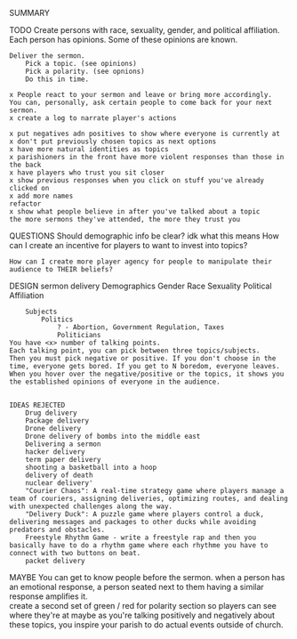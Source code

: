 SUMMARY

TODO
    Create persons with race, sexuality, gender, and political affiliation.
    Each person has opinions. Some of these opinions are known.
    

    Deliver the sermon.
        Pick a topic. (see opinions)
        Pick a polarity. (see opnions)
        Do this in time.
    
    x People react to your sermon and leave or bring more accordingly.
    You can, personally, ask certain people to come back for your next sermon.
    x create a log to narrate player's actions

    x put negatives adn positives to show where everyone is currently at
    x don't put previously chosen topics as next options
    x have more natural identities as topics
    x parishioners in the front have more violent responses than those in the back
    x have players who trust you sit closer
    x show previous responses when you click on stuff you've already clicked on
    x add more names
    refactor
    x show what people believe in after you've talked about a topic
    the more sermons they've attended, the more they trust you
    
QUESTIONS
    Should demographic info be clear?
        idk what this means
    How can I create an incentive for players to want to invest into topics?

    How can I create more player agency for people to manipulate their audience to THEIR beliefs?

DESIGN
    sermon delivery
        Demographics
            Gender
            Race
            Sexuality
            Political Affiliation

        Subjects
            Politics
                ? - Abortion, Government Regulation, Taxes
                Politicians
    You have <x> number of talking points.
    Each talking point, you can pick between three topics/subjects.
    Then you must pick negative or positive. If you don't choose in the time, everyone gets bored. If you get to N boredom, everyone leaves.   
    When you hover over the negative/positive or the topics, it shows you the established opinions of everyone in the audience.


    IDEAS REJECTED
        Drug delivery
        Package delivery
        Drone delivery 
        Drone delivery of bombs into the middle east
        Delivering a sermon
        hacker delivery
        term paper delivery
        shooting a basketball into a hoop
        delivery of death
        nuclear delivery'
        "Courier Chaos": A real-time strategy game where players manage a team of couriers, assigning deliveries, optimizing routes, and dealing with unexpected challenges along the way.
        "Delivery Duck": A puzzle game where players control a duck, delivering messages and packages to other ducks while avoiding predators and obstacles.
        Freestyle Rhythm Game - write a freestyle rap and then you basically have to do a rhythm game where each rhythme you have to connect with two buttons on beat.
        packet delivery    

MAYBE
    You can get to know people before the sermon.
    when a person has an emotional response, a person seated next to them having a similar response amplifies it.    
    create a second set of green / red for polarity section so players can see where they're at
    maybe as you're talking positively and negatively about these topics, you inspire your parish to do actual events outside of church.
